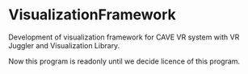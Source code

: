 VisualizationFramework
======================

Development of visualization framework for CAVE VR system with VR Juggler and Visualization Library.

Now this program is readonly until we decide licence of this program.
